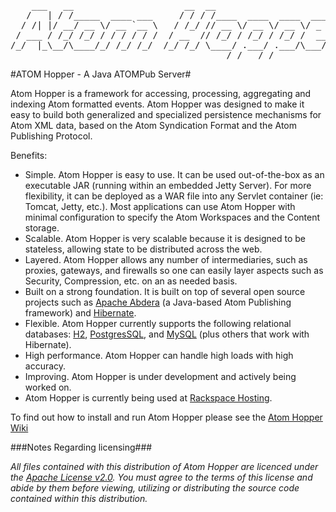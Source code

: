 <pre>
    ___   __                     __  __                            
   /   | / /_____  ____ ___     / / / /____  ____  ____  ___  _____
  / /| |/ __/ __ \/ __ `__ \   / /_/ // __ \/ __ \/ __ \/ _ \/ ___/
 / ___ / /_/ /_/ / / / / / /  / __  // /_/ / /_/ / /_/ /  __/ /    
/_/  |_\__/\____/_/ /_/ /_/  /_/ /_/ \____/ .___/ .___/\___/_/     
                                         /_/   /_/                 
</pre>

#ATOM Hopper - A Java ATOMPub Server#

Atom Hopper is a framework for accessing, processing, aggregating and indexing Atom formatted events. Atom Hopper was designed to make it easy to build both generalized and specialized persistence mechanisms for Atom XML data, based on the Atom Syndication Format and the Atom Publishing Protocol.

Benefits:

* Simple. Atom Hopper is easy to use. It can be used out-of-the-box as an executable JAR (running within an embedded Jetty Server). For more flexibility, it can be deployed as a WAR file into any Servlet container (ie: Tomcat, Jetty, etc.). Most applications can use Atom Hopper with minimal configuration to specify the Atom Workspaces and the Content storage.
* Scalable. Atom Hopper is very scalable because it is designed to be stateless, allowing state to be distributed across the web.
* Layered. Atom Hopper allows any number of intermediaries, such as proxies, gateways, and firewalls so one can easily layer aspects such as Security, Compression, etc. on an as needed basis.
* Built on a strong foundation. It is built on top of several open source projects such as [Apache Abdera](http://abdera.apache.org/) (a Java-based Atom Publishing framework) and [Hibernate](http://www.hibernate.org/).
* Flexible. Atom Hopper currently supports the following relational databases: [H2](http://www.h2database.com/), [PostgresSQL](http://www.postgresql.org/), and [MySQL](http://www.mysql.com/) (plus others that work with Hibernate).
* High performance. Atom Hopper can handle high loads with high accuracy.
* Improving. Atom Hopper is under development and actively being worked on.
* Atom Hopper is currently being used at [Rackspace Hosting](http://www.rackspace.com/).

To find out how to install and run Atom Hopper please see the [Atom Hopper Wiki](https://github.com/rackspace/atom-hopper/wiki)

###Notes Regarding licensing###

*All files contained with this distribution of Atom Hopper are licenced 
under the [Apache License v2.0](http://www.apache.org/licenses/LICENSE-2.0).
You must agree to the terms of this license and abide by them before
viewing, utilizing or distributing the source code contained within this distribution.*